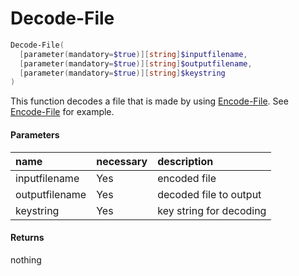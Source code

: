 # Decode-File
``` powershell
Decode-File(
  [parameter(mandatory=$true)][string]$inputfilename,
  [parameter(mandatory=$true)][string]$outputfilename,
  [parameter(mandatory=$true)][string]$keystring
)
```
This function decodes a file that is made by using [Encode-File](encode-file.md).
See [Encode-File](encode-file.md) for example.

#### Parameters
|name|necessary|description|
|:--|:--|:--|
| inputfilename | Yes | encoded file |
| outputfilename | Yes | decoded file to output |
| keystring | Yes | key string for decoding |

#### Returns
nothing

